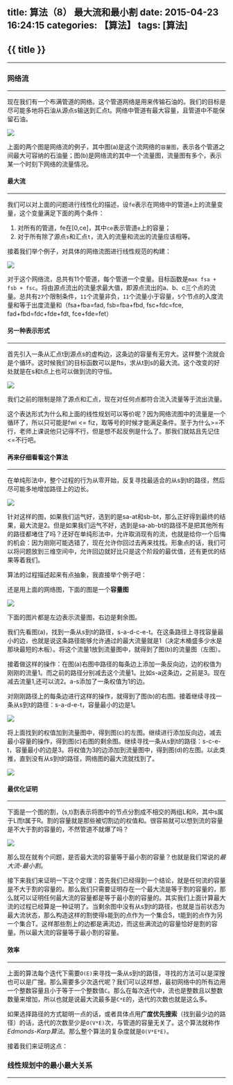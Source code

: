 title: 算法（8） 最大流和最小割
date: 2015-04-23 16:24:15
categories: 【算法】
tags: [算法]
---
## {{ title }} ##

---

### 网络流 ###

---

现在我们有一个布满管道的网络。这个管道网络是用来传输石油的。我们的目标是尽可能多地将石油从源点s输送到汇点t。网络中管道有最大容量，且管道中不能保留石油。

<img src="/img/NetworkFlowExample.png"  class="img-shadow img-center"/>

上面的两个图是网络流的例子，其中图(a)是这个流网络的`容量图`，表示各个管道之间最大可容纳的石油量；图(b)是网络流的其中一个流量图，流量图有多个，表示某一个时刻下网络的流量情况。

#### 最大流 ####

---

我们可以对上面的问题进行线性化的描述，设`fe`表示在网络中的管道`e`上的流量变量，这个变量满足下面的两个条件：

1. 对所有的管道，fe在[0,ce]，其中`ce`表示管道`e`上的容量；
2. 对于所有除了源点`s`和汇点`t`，流入的流量和流出的流量应该相等。

接着我们举个例子，对具体的网络流图进行线性规范的构建：

<img src="/img/NFLinearExample.png"  class="img-shadow img-center"/>

对于这个网络流，总共有11个管道，每个管道一个变量。目标函数是`max fsa + fsb + fsc`。将由源点流出的流量求最大值，即源点流出的a、b、c三个点的流量。总共有`27`个限制条件，`11`个流量非负，`11`个流量小于容量，`5`个节点的入度流量和等于出度流量和（fsa+fba=fad, fsb=fba+fbd, fsc+fdc=fce, fad+fbd=fdc+fde+fdt, fce+fde=fet）

#### 另一种表示形式 ####

---

首先引入一条从汇点t到源点s的虚构边，这条边的容量有无穷大。这样整个流就会是个循环。这时候我们的目标函数可以是fts，求从t到s的最大流。这个改变的好处就是在s和t点上也可以做到流的守恒。

<img src="/img/NFAnotherRepre.png"  class="img-shadow img-center"/>

我们之前的限制是除了源点和汇点，现在对任何点都符合流入流量等于流出流量。

这个表达形式为什么和上面的线性规划可以等价呢？因为网络流图中的流量是一个循环了，所以只可能是fwi <= fiz，取等号的时候才能满足条件。至于为什么>=不行，老师上课说他只记得不行，但是想不起反例是什么了。那我们就姑且先记住<=不行吧。

#### 再来仔细看看这个算法 ####

---

在单纯形法中，整个过程的行为从零开始，反复寻找最适合的从s到t的路径，然后尽可能多地增加路径上的边长。

<img src="/img/NLExample.png"  class="img-shadow img-center"/>

针对这样的图，如果我们运气好，选到的是sa-at和sb-bt，那么正好得到最终的结果，最大流是2。但是如果我们运气不好，选到是sa-ab-bt的路径不是把其他所有的路径都堵住了吗？还好在单纯形法中，允许取消现有的流，也就是给你一个后悔的机会：因为刚刚可能选错了，现在允许你回过去再来找找。形象点的话，我们可以将问题放到三维空间中，允许回边就好比只是这个阶段的最优值，还有更优的结果等着我们。

算法的过程描述起来有点抽象，我直接举个例子吧：

还是用上面的网络图，下面的图是一个**容量图**

<img src="/img/NFLinearExample.png"  class="img-shadow img-center"/>

下面的图片都是左边表示流量图，右边是剩余图。

我们先看图(a)，找到一条从s到t的路径，s-a-d-c-e-t。在这条路径上寻找容量最小的边，也就是说这条路径能够允许通过的最大流量就是1（决定木桶盛多少水是那块最短的木板）。将这个流量1放到流量图中，就得到了图(b)的流量图（左图）。

接着做这样的操作：在图(a)右图中路径的每条边上添加一条反向边，边的权值为刚刚的流量1。而之前的路径分别减去这个流量1。比如s-a这条边，之前是3。现在减去流量1,还可以流2。a-s添加了一条权值为1的边。

对刚刚路径上的每条边进行这样的操作，就得到了图(b)的右图。接着继续寻找一条从s到t的路径：s-a-d-e-t，容量最小的边是1。

<img src="/img/NFAlgoProcess1.png"  class="img-shadow img-center"/>

将上面找到的权值加到流量图中，得到图(c)的左图。继续进行添加反向边，减去最小容量的操作，得到图(c)右图的剩余图。继续寻找一条从s到t的路径：s-c-e-t，容量最小的边是3。将权值为3的边添加到流量图中，得到图(d)的左图。以此类推，直到没有从s到t的路径，网络图的最大流就找到了。

<img src="/img/NFAlgoProcess2.png"  class="img-shadow img-center"/>

#### 最优化证明 ####

---

下面是一个图的割，(s,t)割表示将图中的节点分割成不相交的两组L和R，其中s属于L而t属于R。割的容量就是那些被切割边的权值和。很容易就可以想到流的容量是不大于割的容量的，不然管道不就爆了吗？

<img src="/img/Cut.png"  class="img-shadow img-center"/>

那么现在就有个问题，是否最大流的容量等于最小割的容量？也就是我们常说的*最大流-最小割*。

接下来我们来证明一下这个定理：首先我们已经得到一个结论，就是任何流的容量是不大于割的容量的。那么我们只需要证明存在一个最大流是等于割的容量的，那么就可以证明任何最大流的容量都是等于最小割的容量的。其实我们上面计算最大流的过程已经算是一种证明了。当剩余图中没有从s到t的路径，也就是当前状态为最大流状态，那么构造这样的割使得s能到的点作为一个集合S，t能到的点作为另一个集合T。这样那些割上的边都是满流边，而这些满流边的容量恰好是割的容量。所以最大流的容量等于最小割的容量。

#### 效率 ####

---

上面的算法每个迭代下需要`O(E)`来寻找一条从s到t的路径，寻找的方法可以是深搜也可以是广搜。那么需要多少次迭代呢？我们可以这样想，最初网络中的所有边用一个整数容量且小于等于一个整数值`C`。那么在每次迭代中，流也是整数且以整数数量来增加，所以也就是说最大流最多是`C*E`的，迭代的次数也就是这么多。

如果选择路径的方式聪明一点的话，或者具体点用**广度优先搜索**（找到最少边的路径）的话，迭代的次数至少是`O(V*E)`次，与管道的容量无关了。这个算法就称作*Edmonds-Karp算法*。那么整个算法的复杂度就是`O(V*E*E)`。

接着我们来证明这点：



### 线性规划中的最小最大关系 ###

---
